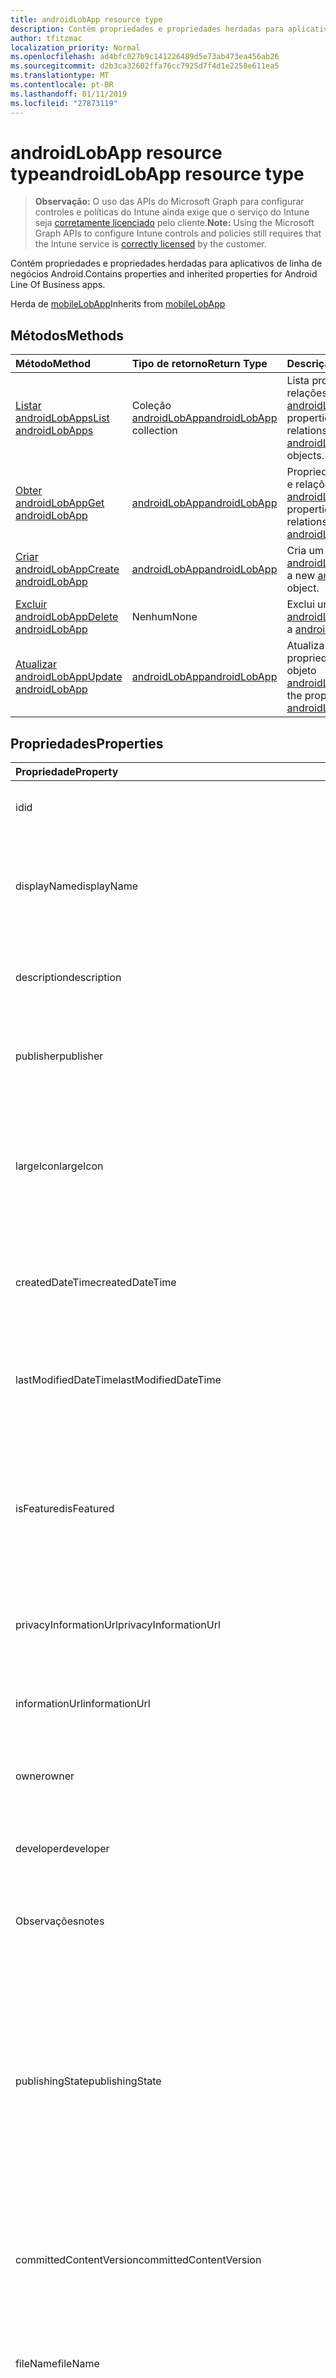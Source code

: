 ```yaml
---
title: androidLobApp resource type
description: Contém propriedades e propriedades herdadas para aplicativos de linha de negócios Android.
author: tfitzmac
localization_priority: Normal
ms.openlocfilehash: ad4bfc027b9c141226489d5e73ab473ea456ab26
ms.sourcegitcommit: d2b3ca32602ffa76cc7925d7f4d1e2258e611ea5
ms.translationtype: MT
ms.contentlocale: pt-BR
ms.lasthandoff: 01/11/2019
ms.locfileid: "27873119"
---
```

# <a name="androidlobapp-resource-type"></a><span data-ttu-id="7a225-103">androidLobApp resource type</span><span class="sxs-lookup"><span data-stu-id="7a225-103">androidLobApp resource type</span></span>

> <span data-ttu-id="7a225-104">**Observação:** O uso das APIs do Microsoft Graph para configurar controles e políticas do Intune ainda exige que o serviço do Intune seja [corretamente licenciado](https://go.microsoft.com/fwlink/?linkid=839381) pelo cliente.</span><span class="sxs-lookup"><span data-stu-id="7a225-104">**Note:** Using the Microsoft Graph APIs to configure Intune controls and policies still requires that the Intune service is [correctly licensed](https://go.microsoft.com/fwlink/?linkid=839381) by the customer.</span></span>

<span data-ttu-id="7a225-105">Contém propriedades e propriedades herdadas para aplicativos de linha de negócios Android.</span><span class="sxs-lookup"><span data-stu-id="7a225-105">Contains properties and inherited properties for Android Line Of Business apps.</span></span>

<span data-ttu-id="7a225-106">Herda de [mobileLobApp](../resources/intune-apps-mobilelobapp.md)</span><span class="sxs-lookup"><span data-stu-id="7a225-106">Inherits from [mobileLobApp](../resources/intune-apps-mobilelobapp.md)</span></span>

## <a name="methods"></a><span data-ttu-id="7a225-107">Métodos</span><span class="sxs-lookup"><span data-stu-id="7a225-107">Methods</span></span>
|<span data-ttu-id="7a225-108">Método</span><span class="sxs-lookup"><span data-stu-id="7a225-108">Method</span></span>|<span data-ttu-id="7a225-109">Tipo de retorno</span><span class="sxs-lookup"><span data-stu-id="7a225-109">Return Type</span></span>|<span data-ttu-id="7a225-110">Descrição</span><span class="sxs-lookup"><span data-stu-id="7a225-110">Description</span></span>|
|:---|:---|:---|
|[<span data-ttu-id="7a225-111">Listar androidLobApps</span><span class="sxs-lookup"><span data-stu-id="7a225-111">List androidLobApps</span></span>](../api/intune-apps-androidlobapp-list.md)|<span data-ttu-id="7a225-112">Coleção [androidLobApp](../resources/intune-apps-androidlobapp.md)</span><span class="sxs-lookup"><span data-stu-id="7a225-112">[androidLobApp](../resources/intune-apps-androidlobapp.md) collection</span></span>|<span data-ttu-id="7a225-113">Lista propriedades e relações dos objetos [androidLobApp](../resources/intune-apps-androidlobapp.md).</span><span class="sxs-lookup"><span data-stu-id="7a225-113">List properties and relationships of the [androidLobApp](../resources/intune-apps-androidlobapp.md) objects.</span></span>|
|[<span data-ttu-id="7a225-114">Obter androidLobApp</span><span class="sxs-lookup"><span data-stu-id="7a225-114">Get androidLobApp</span></span>](../api/intune-apps-androidlobapp-get.md)|[<span data-ttu-id="7a225-115">androidLobApp</span><span class="sxs-lookup"><span data-stu-id="7a225-115">androidLobApp</span></span>](../resources/intune-apps-androidlobapp.md)|<span data-ttu-id="7a225-116">Propriedades de leitura e relações do objeto [androidLobApp](../resources/intune-apps-androidlobapp.md).</span><span class="sxs-lookup"><span data-stu-id="7a225-116">Read properties and relationships of the [androidLobApp](../resources/intune-apps-androidlobapp.md) object.</span></span>|
|[<span data-ttu-id="7a225-117">Criar androidLobApp</span><span class="sxs-lookup"><span data-stu-id="7a225-117">Create androidLobApp</span></span>](../api/intune-apps-androidlobapp-create.md)|[<span data-ttu-id="7a225-118">androidLobApp</span><span class="sxs-lookup"><span data-stu-id="7a225-118">androidLobApp</span></span>](../resources/intune-apps-androidlobapp.md)|<span data-ttu-id="7a225-119">Cria um novo objeto [androidLobApp](../resources/intune-apps-androidlobapp.md).</span><span class="sxs-lookup"><span data-stu-id="7a225-119">Create a new [androidLobApp](../resources/intune-apps-androidlobapp.md) object.</span></span>|
|[<span data-ttu-id="7a225-120">Excluir androidLobApp</span><span class="sxs-lookup"><span data-stu-id="7a225-120">Delete androidLobApp</span></span>](../api/intune-apps-androidlobapp-delete.md)|<span data-ttu-id="7a225-121">Nenhum</span><span class="sxs-lookup"><span data-stu-id="7a225-121">None</span></span>|<span data-ttu-id="7a225-122">Exclui um [androidLobApp](../resources/intune-apps-androidlobapp.md).</span><span class="sxs-lookup"><span data-stu-id="7a225-122">Deletes a [androidLobApp](../resources/intune-apps-androidlobapp.md).</span></span>|
|[<span data-ttu-id="7a225-123">Atualizar androidLobApp</span><span class="sxs-lookup"><span data-stu-id="7a225-123">Update androidLobApp</span></span>](../api/intune-apps-androidlobapp-update.md)|[<span data-ttu-id="7a225-124">androidLobApp</span><span class="sxs-lookup"><span data-stu-id="7a225-124">androidLobApp</span></span>](../resources/intune-apps-androidlobapp.md)|<span data-ttu-id="7a225-125">Atualiza as propriedades de um objeto [androidLobApp](../resources/intune-apps-androidlobapp.md).</span><span class="sxs-lookup"><span data-stu-id="7a225-125">Update the properties of a [androidLobApp](../resources/intune-apps-androidlobapp.md) object.</span></span>|

## <a name="properties"></a><span data-ttu-id="7a225-126">Propriedades</span><span class="sxs-lookup"><span data-stu-id="7a225-126">Properties</span></span>
|<span data-ttu-id="7a225-127">Propriedade</span><span class="sxs-lookup"><span data-stu-id="7a225-127">Property</span></span>|<span data-ttu-id="7a225-128">Tipo</span><span class="sxs-lookup"><span data-stu-id="7a225-128">Type</span></span>|<span data-ttu-id="7a225-129">Descrição</span><span class="sxs-lookup"><span data-stu-id="7a225-129">Description</span></span>|
|:---|:---|:---|
|<span data-ttu-id="7a225-130">id</span><span class="sxs-lookup"><span data-stu-id="7a225-130">id</span></span>|<span data-ttu-id="7a225-131">Cadeia de caracteres</span><span class="sxs-lookup"><span data-stu-id="7a225-131">String</span></span>|<span data-ttu-id="7a225-132">Chave da entidade.</span><span class="sxs-lookup"><span data-stu-id="7a225-132">Key of the entity.</span></span> <span data-ttu-id="7a225-133">Herdado de [mobileApp](../resources/intune-apps-mobileapp.md)</span><span class="sxs-lookup"><span data-stu-id="7a225-133">Inherited from [mobileApp](../resources/intune-apps-mobileapp.md)</span></span>|
|<span data-ttu-id="7a225-134">displayName</span><span class="sxs-lookup"><span data-stu-id="7a225-134">displayName</span></span>|<span data-ttu-id="7a225-135">Cadeia de caracteres</span><span class="sxs-lookup"><span data-stu-id="7a225-135">String</span></span>|<span data-ttu-id="7a225-136">O título do aplicativo importado ou definido pelo administrador.</span><span class="sxs-lookup"><span data-stu-id="7a225-136">The admin provided or imported title of the app.</span></span> <span data-ttu-id="7a225-137">Herdado de [mobileApp](../resources/intune-apps-mobileapp.md)</span><span class="sxs-lookup"><span data-stu-id="7a225-137">Inherited from [mobileApp](../resources/intune-apps-mobileapp.md)</span></span>|
|<span data-ttu-id="7a225-138">description</span><span class="sxs-lookup"><span data-stu-id="7a225-138">description</span></span>|<span data-ttu-id="7a225-139">Cadeia de caracteres</span><span class="sxs-lookup"><span data-stu-id="7a225-139">String</span></span>|<span data-ttu-id="7a225-140">A descrição do aplicativo.</span><span class="sxs-lookup"><span data-stu-id="7a225-140">The description of the app.</span></span> <span data-ttu-id="7a225-141">Herdado de [mobileApp](../resources/intune-apps-mobileapp.md)</span><span class="sxs-lookup"><span data-stu-id="7a225-141">Inherited from [mobileApp](../resources/intune-apps-mobileapp.md)</span></span>|
|<span data-ttu-id="7a225-142">publisher</span><span class="sxs-lookup"><span data-stu-id="7a225-142">publisher</span></span>|<span data-ttu-id="7a225-143">Cadeia de caracteres</span><span class="sxs-lookup"><span data-stu-id="7a225-143">String</span></span>|<span data-ttu-id="7a225-144">O publicador do aplicativo.</span><span class="sxs-lookup"><span data-stu-id="7a225-144">The publisher of the app.</span></span> <span data-ttu-id="7a225-145">Herdado de [mobileApp](../resources/intune-apps-mobileapp.md)</span><span class="sxs-lookup"><span data-stu-id="7a225-145">Inherited from [mobileApp](../resources/intune-apps-mobileapp.md)</span></span>|
|<span data-ttu-id="7a225-146">largeIcon</span><span class="sxs-lookup"><span data-stu-id="7a225-146">largeIcon</span></span>|[<span data-ttu-id="7a225-147">mimeContent</span><span class="sxs-lookup"><span data-stu-id="7a225-147">mimeContent</span></span>](../resources/intune-shared-mimecontent.md)|<span data-ttu-id="7a225-148">O ícone grande, a ser exibido nos detalhes do aplicativo e usado para o carregamento do ícone.</span><span class="sxs-lookup"><span data-stu-id="7a225-148">The large icon, to be displayed in the app details and used for upload of the icon.</span></span> <span data-ttu-id="7a225-149">Herdado de [mobileApp](../resources/intune-apps-mobileapp.md)</span><span class="sxs-lookup"><span data-stu-id="7a225-149">Inherited from [mobileApp](../resources/intune-apps-mobileapp.md)</span></span>|
|<span data-ttu-id="7a225-150">createdDateTime</span><span class="sxs-lookup"><span data-stu-id="7a225-150">createdDateTime</span></span>|<span data-ttu-id="7a225-151">DateTimeOffset</span><span class="sxs-lookup"><span data-stu-id="7a225-151">DateTimeOffset</span></span>|<span data-ttu-id="7a225-152">A data e a hora da criação do aplicativo.</span><span class="sxs-lookup"><span data-stu-id="7a225-152">The date and time the app was created.</span></span> <span data-ttu-id="7a225-153">Herdado de [mobileApp](../resources/intune-apps-mobileapp.md)</span><span class="sxs-lookup"><span data-stu-id="7a225-153">Inherited from [mobileApp](../resources/intune-apps-mobileapp.md)</span></span>|
|<span data-ttu-id="7a225-154">lastModifiedDateTime</span><span class="sxs-lookup"><span data-stu-id="7a225-154">lastModifiedDateTime</span></span>|<span data-ttu-id="7a225-155">DateTimeOffset</span><span class="sxs-lookup"><span data-stu-id="7a225-155">DateTimeOffset</span></span>|<span data-ttu-id="7a225-156">A data e a hora que o aplicativo foi modificado pela última vez.</span><span class="sxs-lookup"><span data-stu-id="7a225-156">The date and time the app was last modified.</span></span> <span data-ttu-id="7a225-157">Herdado de [mobileApp](../resources/intune-apps-mobileapp.md)</span><span class="sxs-lookup"><span data-stu-id="7a225-157">Inherited from [mobileApp](../resources/intune-apps-mobileapp.md)</span></span>|
|<span data-ttu-id="7a225-158">isFeatured</span><span class="sxs-lookup"><span data-stu-id="7a225-158">isFeatured</span></span>|<span data-ttu-id="7a225-159">Booliano</span><span class="sxs-lookup"><span data-stu-id="7a225-159">Boolean</span></span>|<span data-ttu-id="7a225-160">O valor que indica se o aplicativo está marcado como em destaque pelo administrador. Herdado de [mobileApp](../resources/intune-apps-mobileapp.md)</span><span class="sxs-lookup"><span data-stu-id="7a225-160">The value indicating whether the app is marked as featured by the admin. Inherited from [mobileApp](../resources/intune-apps-mobileapp.md)</span></span>|
|<span data-ttu-id="7a225-161">privacyInformationUrl</span><span class="sxs-lookup"><span data-stu-id="7a225-161">privacyInformationUrl</span></span>|<span data-ttu-id="7a225-162">Cadeia de caracteres</span><span class="sxs-lookup"><span data-stu-id="7a225-162">String</span></span>|<span data-ttu-id="7a225-163">A URL da declaração de privacidade.</span><span class="sxs-lookup"><span data-stu-id="7a225-163">The privacy statement Url.</span></span> <span data-ttu-id="7a225-164">Herdado de [mobileApp](../resources/intune-apps-mobileapp.md)</span><span class="sxs-lookup"><span data-stu-id="7a225-164">Inherited from [mobileApp](../resources/intune-apps-mobileapp.md)</span></span>|
|<span data-ttu-id="7a225-165">informationUrl</span><span class="sxs-lookup"><span data-stu-id="7a225-165">informationUrl</span></span>|<span data-ttu-id="7a225-166">Cadeia de caracteres</span><span class="sxs-lookup"><span data-stu-id="7a225-166">String</span></span>|<span data-ttu-id="7a225-167">A URL de informações adicionais.</span><span class="sxs-lookup"><span data-stu-id="7a225-167">The more information Url.</span></span> <span data-ttu-id="7a225-168">Herdado de [mobileApp](../resources/intune-apps-mobileapp.md)</span><span class="sxs-lookup"><span data-stu-id="7a225-168">Inherited from [mobileApp](../resources/intune-apps-mobileapp.md)</span></span>|
|<span data-ttu-id="7a225-169">owner</span><span class="sxs-lookup"><span data-stu-id="7a225-169">owner</span></span>|<span data-ttu-id="7a225-170">Cadeia de caracteres</span><span class="sxs-lookup"><span data-stu-id="7a225-170">String</span></span>|<span data-ttu-id="7a225-171">O proprietário do conteúdo.</span><span class="sxs-lookup"><span data-stu-id="7a225-171">The owner of the app.</span></span> <span data-ttu-id="7a225-172">Herdado de [mobileApp](../resources/intune-apps-mobileapp.md)</span><span class="sxs-lookup"><span data-stu-id="7a225-172">Inherited from [mobileApp](../resources/intune-apps-mobileapp.md)</span></span>|
|<span data-ttu-id="7a225-173">developer</span><span class="sxs-lookup"><span data-stu-id="7a225-173">developer</span></span>|<span data-ttu-id="7a225-174">Cadeia de caracteres</span><span class="sxs-lookup"><span data-stu-id="7a225-174">String</span></span>|<span data-ttu-id="7a225-175">O desenvolvedor do aplicativo.</span><span class="sxs-lookup"><span data-stu-id="7a225-175">The developer of the app.</span></span> <span data-ttu-id="7a225-176">Herdado de [mobileApp](../resources/intune-apps-mobileapp.md)</span><span class="sxs-lookup"><span data-stu-id="7a225-176">Inherited from [mobileApp](../resources/intune-apps-mobileapp.md)</span></span>|
|<span data-ttu-id="7a225-177">Observações</span><span class="sxs-lookup"><span data-stu-id="7a225-177">notes</span></span>|<span data-ttu-id="7a225-178">Cadeia de caracteres</span><span class="sxs-lookup"><span data-stu-id="7a225-178">String</span></span>|<span data-ttu-id="7a225-179">Anotações para o aplicativo.</span><span class="sxs-lookup"><span data-stu-id="7a225-179">Notes for the app.</span></span> <span data-ttu-id="7a225-180">Herdado de [mobileApp](../resources/intune-apps-mobileapp.md)</span><span class="sxs-lookup"><span data-stu-id="7a225-180">Inherited from [mobileApp](../resources/intune-apps-mobileapp.md)</span></span>|
|<span data-ttu-id="7a225-181">publishingState</span><span class="sxs-lookup"><span data-stu-id="7a225-181">publishingState</span></span>|[<span data-ttu-id="7a225-182">mobileAppPublishingState</span><span class="sxs-lookup"><span data-stu-id="7a225-182">mobileAppPublishingState</span></span>](../resources/intune-apps-mobileapppublishingstate.md)|<span data-ttu-id="7a225-183">O estado de publicação para o aplicativo.</span><span class="sxs-lookup"><span data-stu-id="7a225-183">The publishing state for the app.</span></span> <span data-ttu-id="7a225-184">O aplicativo não pode ser assinado, a menos que ele seja publicado.</span><span class="sxs-lookup"><span data-stu-id="7a225-184">The app cannot be assigned unless the app is published.</span></span> <span data-ttu-id="7a225-185">Herdada do [mobileApp](../resources/intune-apps-mobileapp.md).</span><span class="sxs-lookup"><span data-stu-id="7a225-185">Inherited from [mobileApp](../resources/intune-apps-mobileapp.md).</span></span> <span data-ttu-id="7a225-186">Os valores possíveis são: `notPublished`, `processing`, `published`.</span><span class="sxs-lookup"><span data-stu-id="7a225-186">Possible values are: `notPublished`, `processing`, `published`.</span></span>|
|<span data-ttu-id="7a225-187">committedContentVersion</span><span class="sxs-lookup"><span data-stu-id="7a225-187">committedContentVersion</span></span>|<span data-ttu-id="7a225-188">Cadeia de caracteres</span><span class="sxs-lookup"><span data-stu-id="7a225-188">String</span></span>|<span data-ttu-id="7a225-189">A versão do conteúdo interno confirmado.</span><span class="sxs-lookup"><span data-stu-id="7a225-189">The internal committed content version.</span></span> <span data-ttu-id="7a225-190">Herdado de [mobileLobApp](../resources/intune-apps-mobilelobapp.md)</span><span class="sxs-lookup"><span data-stu-id="7a225-190">Inherited from [mobileLobApp](../resources/intune-apps-mobilelobapp.md)</span></span>|
|<span data-ttu-id="7a225-191">fileName</span><span class="sxs-lookup"><span data-stu-id="7a225-191">fileName</span></span>|<span data-ttu-id="7a225-192">Cadeia de caracteres</span><span class="sxs-lookup"><span data-stu-id="7a225-192">String</span></span>|<span data-ttu-id="7a225-193">O nome do arquivo do aplicativo Lob principal.</span><span class="sxs-lookup"><span data-stu-id="7a225-193">The name of the main Lob application file.</span></span> <span data-ttu-id="7a225-194">Herdado de [mobileLobApp](../resources/intune-apps-mobilelobapp.md)</span><span class="sxs-lookup"><span data-stu-id="7a225-194">Inherited from [mobileLobApp](../resources/intune-apps-mobilelobapp.md)</span></span>|
|<span data-ttu-id="7a225-195">size</span><span class="sxs-lookup"><span data-stu-id="7a225-195">size</span></span>|<span data-ttu-id="7a225-196">Int64</span><span class="sxs-lookup"><span data-stu-id="7a225-196">Int64</span></span>|<span data-ttu-id="7a225-197">O tamanho total, incluindo todos os arquivos carregados.</span><span class="sxs-lookup"><span data-stu-id="7a225-197">The total size, including all uploaded files.</span></span> <span data-ttu-id="7a225-198">Herdado de [mobileLobApp](../resources/intune-apps-mobilelobapp.md)</span><span class="sxs-lookup"><span data-stu-id="7a225-198">Inherited from [mobileLobApp](../resources/intune-apps-mobilelobapp.md)</span></span>|
|<span data-ttu-id="7a225-199">packageId</span><span class="sxs-lookup"><span data-stu-id="7a225-199">packageId</span></span>|<span data-ttu-id="7a225-200">Cadeia de caracteres</span><span class="sxs-lookup"><span data-stu-id="7a225-200">String</span></span>|<span data-ttu-id="7a225-201">O identificador do pacote.</span><span class="sxs-lookup"><span data-stu-id="7a225-201">The package identifier.</span></span>|
|<span data-ttu-id="7a225-202">minimumSupportedOperatingSystem</span><span class="sxs-lookup"><span data-stu-id="7a225-202">minimumSupportedOperatingSystem</span></span>|[<span data-ttu-id="7a225-203">androidMinimumOperatingSystem</span><span class="sxs-lookup"><span data-stu-id="7a225-203">androidMinimumOperatingSystem</span></span>](../resources/intune-apps-androidminimumoperatingsystem.md)|<span data-ttu-id="7a225-204">O valor do sistema de operacional mínimo aplicável.</span><span class="sxs-lookup"><span data-stu-id="7a225-204">The value for the minimum applicable operating system.</span></span>|
|<span data-ttu-id="7a225-205">versionName</span><span class="sxs-lookup"><span data-stu-id="7a225-205">versionName</span></span>|<span data-ttu-id="7a225-206">Cadeia de caracteres</span><span class="sxs-lookup"><span data-stu-id="7a225-206">String</span></span>|<span data-ttu-id="7a225-207">O nome da versão do aplicativo de Linha de Negócios (LoB) Android.</span><span class="sxs-lookup"><span data-stu-id="7a225-207">The version name of Android Line of Business (LoB) app.</span></span>|
|<span data-ttu-id="7a225-208">versionCode</span><span class="sxs-lookup"><span data-stu-id="7a225-208">versionCode</span></span>|<span data-ttu-id="7a225-209">Cadeia de caracteres</span><span class="sxs-lookup"><span data-stu-id="7a225-209">String</span></span>|<span data-ttu-id="7a225-210">O código da versão do aplicativo de Linha de Negócios (LoB) Android.</span><span class="sxs-lookup"><span data-stu-id="7a225-210">The version code of Android Line of Business (LoB) app.</span></span>|

## <a name="relationships"></a><span data-ttu-id="7a225-211">Relações</span><span class="sxs-lookup"><span data-stu-id="7a225-211">Relationships</span></span>
|<span data-ttu-id="7a225-212">Relação</span><span class="sxs-lookup"><span data-stu-id="7a225-212">Relationship</span></span>|<span data-ttu-id="7a225-213">Tipo</span><span class="sxs-lookup"><span data-stu-id="7a225-213">Type</span></span>|<span data-ttu-id="7a225-214">Descrição</span><span class="sxs-lookup"><span data-stu-id="7a225-214">Description</span></span>|
|:---|:---|:---|
|<span data-ttu-id="7a225-215">categories</span><span class="sxs-lookup"><span data-stu-id="7a225-215">categories</span></span>|<span data-ttu-id="7a225-216">Coleção [mobileAppCategory](../resources/intune-apps-mobileappcategory.md)</span><span class="sxs-lookup"><span data-stu-id="7a225-216">[mobileAppCategory](../resources/intune-apps-mobileappcategory.md) collection</span></span>|<span data-ttu-id="7a225-217">A lista de categorias para este aplicativo.</span><span class="sxs-lookup"><span data-stu-id="7a225-217">The list of categories for this app.</span></span> <span data-ttu-id="7a225-218">Herdado de [mobileApp](../resources/intune-apps-mobileapp.md)</span><span class="sxs-lookup"><span data-stu-id="7a225-218">Inherited from [mobileApp](../resources/intune-apps-mobileapp.md)</span></span>|
|<span data-ttu-id="7a225-219">assignments</span><span class="sxs-lookup"><span data-stu-id="7a225-219">assignments</span></span>|<span data-ttu-id="7a225-220">Coleção [mobileAppAssignment](../resources/intune-apps-mobileappassignment.md)</span><span class="sxs-lookup"><span data-stu-id="7a225-220">[mobileAppAssignment](../resources/intune-apps-mobileappassignment.md) collection</span></span>|<span data-ttu-id="7a225-221">A lista de atribuições de grupo para esse aplicativo móvel.</span><span class="sxs-lookup"><span data-stu-id="7a225-221">The list of group assignments for this mobile app.</span></span> <span data-ttu-id="7a225-222">Herdado de [mobileApp](../resources/intune-apps-mobileapp.md)</span><span class="sxs-lookup"><span data-stu-id="7a225-222">Inherited from [mobileApp](../resources/intune-apps-mobileapp.md)</span></span>|
|<span data-ttu-id="7a225-223">contentVersions</span><span class="sxs-lookup"><span data-stu-id="7a225-223">contentVersions</span></span>|<span data-ttu-id="7a225-224">Coleção [mobileAppContent](../resources/intune-apps-mobileappcontent.md)</span><span class="sxs-lookup"><span data-stu-id="7a225-224">[mobileAppContent](../resources/intune-apps-mobileappcontent.md) collection</span></span>|<span data-ttu-id="7a225-225">A lista das versões de conteúdo deste aplicativo.</span><span class="sxs-lookup"><span data-stu-id="7a225-225">The list of content versions for this app.</span></span> <span data-ttu-id="7a225-226">Herdado de [mobileLobApp](../resources/intune-apps-mobilelobapp.md)</span><span class="sxs-lookup"><span data-stu-id="7a225-226">Inherited from [mobileLobApp](../resources/intune-apps-mobilelobapp.md)</span></span>|

## <a name="json-representation"></a><span data-ttu-id="7a225-227">Representação JSON</span><span class="sxs-lookup"><span data-stu-id="7a225-227">JSON Representation</span></span>
<span data-ttu-id="7a225-228">Veja a seguir uma representação JSON do recurso.</span><span class="sxs-lookup"><span data-stu-id="7a225-228">Here is a JSON representation of the resource.</span></span>
<!-- {
  "blockType": "resource",
  "keyProperty": "id",
  "@odata.type": "microsoft.graph.androidLobApp"
}
-->
``` json
{
  "@odata.type": "#microsoft.graph.androidLobApp",
  "id": "String (identifier)",
  "displayName": "String",
  "description": "String",
  "publisher": "String",
  "largeIcon": {
    "@odata.type": "microsoft.graph.mimeContent",
    "type": "String",
    "value": "binary"
  },
  "createdDateTime": "String (timestamp)",
  "lastModifiedDateTime": "String (timestamp)",
  "isFeatured": true,
  "privacyInformationUrl": "String",
  "informationUrl": "String",
  "owner": "String",
  "developer": "String",
  "notes": "String",
  "publishingState": "String",
  "committedContentVersion": "String",
  "fileName": "String",
  "size": 1024,
  "packageId": "String",
  "minimumSupportedOperatingSystem": {
    "@odata.type": "microsoft.graph.androidMinimumOperatingSystem",
    "v4_0": true,
    "v4_0_3": true,
    "v4_1": true,
    "v4_2": true,
    "v4_3": true,
    "v4_4": true,
    "v5_0": true,
    "v5_1": true
  },
  "versionName": "String",
  "versionCode": "String"
}
```



